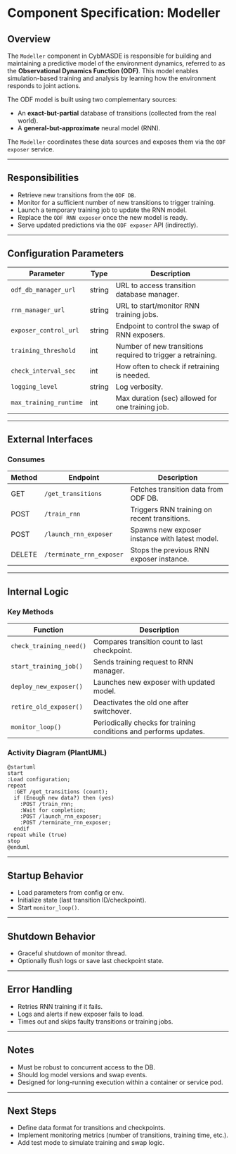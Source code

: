 # Component Specification: Modeller

## Overview
The `Modeller` component in CybMASDE is responsible for building and maintaining a predictive model of the environment dynamics, referred to as the **Observational Dynamics Function (ODF)**. This model enables simulation-based training and analysis by learning how the environment responds to joint actions.

The ODF model is built using two complementary sources:
- An **exact-but-partial** database of transitions (collected from the real world).
- A **general-but-approximate** neural model (RNN).

The `Modeller` coordinates these data sources and exposes them via the `ODF exposer` service.

---

## Responsibilities
- Retrieve new transitions from the `ODF DB`.
- Monitor for a sufficient number of new transitions to trigger training.
- Launch a temporary training job to update the RNN model.
- Replace the `ODF RNN exposer` once the new model is ready.
- Serve updated predictions via the `ODF exposer` API (indirectly).

---

## Configuration Parameters
| Parameter               | Type    | Description |
|-------------------------|---------|-------------|
| `odf_db_manager_url`    | string  | URL to access transition database manager. |
| `rnn_manager_url`       | string  | URL to start/monitor RNN training jobs. |
| `exposer_control_url`   | string  | Endpoint to control the swap of RNN exposers. |
| `training_threshold`    | int     | Number of new transitions required to trigger a retraining. |
| `check_interval_sec`    | int     | How often to check if retraining is needed. |
| `logging_level`         | string  | Log verbosity. |
| `max_training_runtime`  | int     | Max duration (sec) allowed for one training job. |

---

## External Interfaces

### Consumes
| Method | Endpoint                    | Description |
|--------|-----------------------------|-------------|
| GET    | `/get_transitions`          | Fetches transition data from ODF DB. |
| POST   | `/train_rnn`                | Triggers RNN training on recent transitions. |
| POST   | `/launch_rnn_exposer`       | Spawns new exposer instance with latest model. |
| DELETE | `/terminate_rnn_exposer`    | Stops the previous RNN exposer instance. |

---

## Internal Logic

### Key Methods
| Function | Description |
|----------|-------------|
| `check_training_need()` | Compares transition count to last checkpoint. |
| `start_training_job()` | Sends training request to RNN manager. |
| `deploy_new_exposer()` | Launches new exposer with updated model. |
| `retire_old_exposer()` | Deactivates the old one after switchover. |
| `monitor_loop()` | Periodically checks for training conditions and performs updates. |

### Activity Diagram (PlantUML)
```plantuml
@startuml
start
:Load configuration;
repeat
  :GET /get_transitions (count);
  if (Enough new data?) then (yes)
    :POST /train_rnn;
    :Wait for completion;
    :POST /launch_rnn_exposer;
    :POST /terminate_rnn_exposer;
  endif
repeat while (true)
stop
@enduml
```

---

## Startup Behavior
- Load parameters from config or env.
- Initialize state (last transition ID/checkpoint).
- Start `monitor_loop()`.

---

## Shutdown Behavior
- Graceful shutdown of monitor thread.
- Optionally flush logs or save last checkpoint state.

---

## Error Handling
- Retries RNN training if it fails.
- Logs and alerts if new exposer fails to load.
- Times out and skips faulty transitions or training jobs.

---

## Notes
- Must be robust to concurrent access to the DB.
- Should log model versions and swap events.
- Designed for long-running execution within a container or service pod.

---

## Next Steps
- Define data format for transitions and checkpoints.
- Implement monitoring metrics (number of transitions, training time, etc.).
- Add test mode to simulate training and swap logic.

